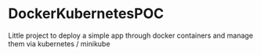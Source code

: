 # DockerKubernetesPOC
Little project to deploy a simple app through docker containers and manage them via kubernetes / minikube

